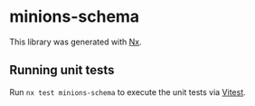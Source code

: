 # minions-schema

This library was generated with [Nx](https://nx.dev).

## Running unit tests

Run `nx test minions-schema` to execute the unit tests via [Vitest](https://vitest.dev/).

